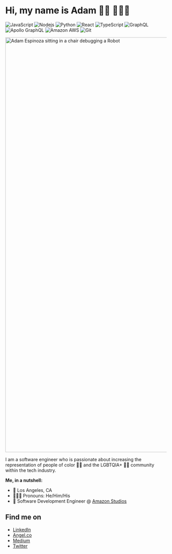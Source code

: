 # Hi, my name is Adam 👋🏽 👨🏽‍💻
![JavaScript](https://img.shields.io/badge/-JavaScript-black?style=flat-square&logo=javascript)
![Nodejs](https://img.shields.io/badge/-Nodejs-black?style=flat-square&logo=Node.js)
![Python](https://img.shields.io/badge/-Python-black?style=flat-square&logo=Python)
![React](https://img.shields.io/badge/-React-black?style=flat-square&logo=react)
![TypeScript](https://img.shields.io/badge/-TypeScript-007ACC?style=flat-square&logo=typescript)
![GraphQL](https://img.shields.io/badge/-GraphQL-E10098?style=flat-square&logo=graphql)
![Apollo GraphQL](https://img.shields.io/badge/-Apollo%20GraphQL-311C87?style=flat-square&logo=apollo-graphql)
![Amazon AWS](https://img.shields.io/badge/Amazon%20AWS-232F3E?style=flat-square&logo=amazon-aws)
![Git](https://img.shields.io/badge/-Git-black?style=flat-square&logo=git)

<img width="1294" alt="Adam Espinoza sitting in a chair debugging a Robot" src="https://user-images.githubusercontent.com/11344661/87259683-ee78fe00-c461-11ea-86c8-5d0642895aee.png">

I am a software engineer who is passionate about increasing the representation of people of color ✊🏽 and the LGBTQIA+  🏳️‍🌈 community within the tech industry. 

**Me, in a nutshell:**

- 📍 Los Angeles, CA
- 💁🏽‍♂️ Pronouns: He/Him/His
- 💼 Software Development Engineer @ [Amazon Studios](https://studios.amazon.com/)


## Find me on
- <a href="https://www.linkedin.com/in/adamespinoza/">LinkedIn</a>
- <a href="https://angel.co/adamespi">Angel.co</a>
- <a href="https://medium.com/@adamespinoza">Medium</a>
- <a href="https://twitter.com/adamespi_">Twitter</a>
